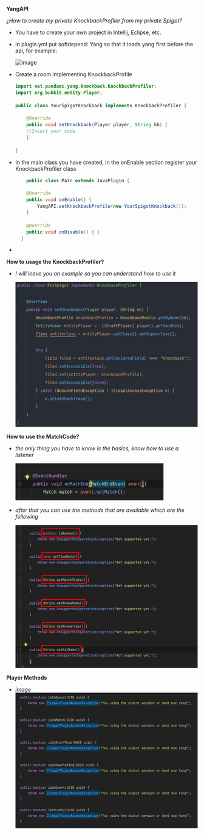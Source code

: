 **YangAPI**

_¿How to create my private KnockbackProfiler from my private Spigot?_

- You have to create your own project in Intellij, Eclipse, etc.


- in plugin.yml put softdepend: Yang so that it loads yang first before the api, for example: 

    ![image](https://user-images.githubusercontent.com/33809410/118216061-c9b63400-b440-11eb-82dc-63658caef2df.png)
  

- Create a room implementing KnockbackProfile
  ```Java
  import net.pandamc.yang.knockback.KnockbackProfiler;
  import org.bukkit.entity.Player;
  
  public class YourSpigotKnockback implements KnockbackProfiler {
  
      @Override
      public void setKnockback(Player player, String kb) {
      //Insert your code
      }
  
  }
  ```
  

- In the main class you have created, in the onEnable section register your KnockbackProfiler class 
  ```Java
      public class Main extends JavaPlugin {
  
      @Override
      public void onEnable() {
          YangAPI.setKnockbackProfile(new YourSpigotKnockback());
      }
  
      @Override
      public void onDisable() { }
    }
  ```
               
                       
 -
**How to usage the KnockbackProfiler?** 

- _I will leave you an example so you can understand how to use it_

    ![img/img_2.png](img/img_2.png)


**How to use the MatchCode?**

- _the only thing you have to know is the basics, know how to use a listener_

    ![img/img_3.png](img/img_3.png)

- _after that you can use the methods that are available which are the following_

    ![img/img_4.png](img/img_4.png)

**Player Methods**

- _image_
    ![img/img_5.png](img/img_5.png)
